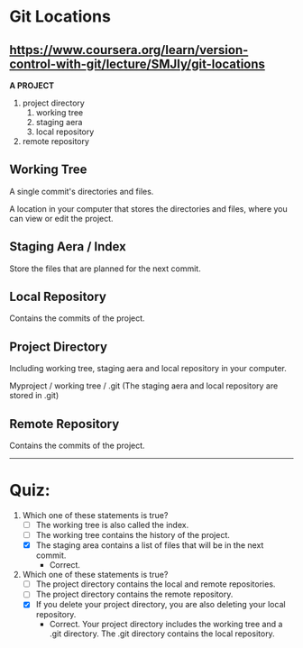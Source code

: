# Git Locations

https://www.coursera.org/learn/version-control-with-git/lecture/SMJIy/git-locations
---

**A PROJECT**

1. project directory
	1. working tree
	2. staging aera
	3. local repository
2. remote repository

## Working Tree

A single commit's directories and files.

A location in your computer that stores the directories and files, where you can view or edit the project.

## Staging Aera / Index

Store the files that are planned for the next commit.

## Local Repository

Contains the commits of the project.

## Project Directory

Including working tree, staging aera and local repository in your computer.

Myproject / working tree / .git    (The staging aera and local repository are stored in .git)

## Remote Repository

Contains the commits of the project.

---
# Quiz:
1. Which one of these statements is true?
    - [ ] The working tree is also called the index.
    - [ ] The working tree contains the history of the project.
    - [x] The staging area contains a list of files that will be in the next commit.
        - Correct.
2. Which one of these statements is true?
    - [ ] The project directory contains the local and remote repositories.
    - [ ] The project directory contains the remote repository.
    - [x] If you delete your project directory, you are also deleting your local repository.
        - Correct. Your project directory includes the working tree and a .git directory. The .git directory contains the local repository.